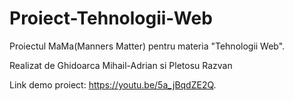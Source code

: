 # Proiect-Tehnologii-Web
Proiectul MaMa(Manners Matter) pentru materia "Tehnologii Web".

Realizat de Ghidoarca Mihail-Adrian si Pletosu Razvan

Link demo proiect: https://youtu.be/5a_jBqdZE2Q.
